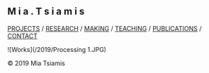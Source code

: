 ## M i a . T s i a m i s

[PROJECTS](./projects.html)   /  [RESEARCH](./research.html)  /  [MAKING](./making.html)  /  [TEACHING](./courses.html)  /   [PUBLICATIONS](./publications.html)  /   [CONTACT](./contact.html)   

 
![Works](/2019/Processing 1.JPG)


© 2019 Mia Tsiamis
